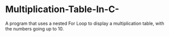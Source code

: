 # Multiplication-Table-In-C-
A program that uses a nested For Loop to display a multiplication table, with the numbers going up to 10.
